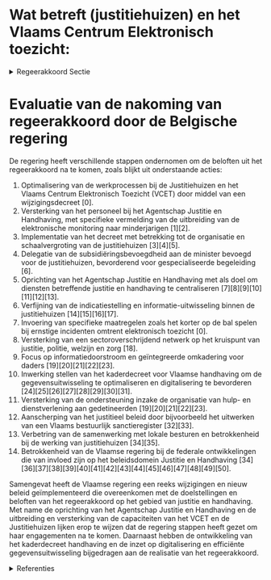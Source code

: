# Wat betreft (justitiehuizen) en het Vlaams Centrum Elektronisch toezicht:

<details>
        <summary>Regeerakkoord Sectie </summary>
        <p>3.2.3 Wat betreft (justitiehuizen) en het Vlaams Centrum Elektronisch toezicht: De Vlaamse minister bevoegd voor Justitie en Handhaving ontwikkelt voor de justitiehuizen een evidence based beleid op basis van rapportering en monitoring van onder meer parameters zoals effectiviteit van de inter-ventie, de actie of de werkstraf en recidivever-mindering. Hiertoe wordt samengewerkt met de federale overheid die zorgt voor de ter beschikkingstelling van de relevante cijfers. We werken tevens zoveel mogelijk via data deling en het ‘only once’ principe waarbij we streven naar één authentieke bron. De Vlaamse minister bevoegd voor Justitie en Handhaving voert het decreet Justitie huizen uit en zorgt voor de afgesproken schaalver-groting van de justitiehuizen op basis van de gerechtelijke arrondissementen. In het arrondissement Halle- Vilvoorde komt de volwaardige dienstverlening van een justitie-huis. Met lokale antennes van justitiehuizen zorgen we voor een lokale verankering. We betrekken lokale besturen bij de werking van de justitiehuizen. Lokale besturen oefenen immers cruciale bevoegdheden uit die re-integratie van de justitiabele bevor-deren, zoals politioneel toezicht, activering, maatschappelijke integratie en woonbeleid. In overleg met de bevoegde vakministers, de federale overheid en de magistratuur onder-zoeken we hoe justitie-assistenten op een gestructureerde manier op de zittingen van rechtbanken voor een snelle indicatiestelling, doorverwijzing en opvolging kunnen zorgen. De Vlaamse minister bevoegd voor Justitie en Handhaving bouwt samen met de vakminis-ters, en waar relevant, lokale besturen, sectoroverschrijdende netwerken uit op het kruispunt van justitie, politie, welzijn en zorg die de ketenaanpak en de geïntegreerde omkadering voor daders voorziet. Eén van de aanbevelingen van de Parlemen-taire Onderzoekscommissie aanslagen had betrekking op de verbetering van de informa-tiedoorstroming inzake de naleving van voorwaarden opgelegd aan personen die in het kader van een strafonderzoek of straf-uitvoering in vrijheid worden gesteld. Het gaat hierbij inzonderheid om parket, onderzoeks-rechter, gevangenis, politie, en de justitiehuizen. We werken het bestaand IT-kader verder uit zodat de correcte gegevensuitwisseling met de verschillende partners geoptimaliseerd wordt. Daarbij moet er aandacht gaan naar informa-tiedoorstroming naar de lokale besturen. In dit kader wordt ook bijzondere aandacht verleend aan het elektronisch toezicht. Het VCET neemt zonder verwijl contact op met politie, parket en/of andere betrokken actoren als blijkt dat een verdachte of een veroor-deelde de voorwaarde van het elektronisch toezicht niet naleeft en bijv. de opgelegde perimeter schendt. Ook de nauwe coördinatie met de strafuitvoeringsrechtbanken en met de justitie-assistenten is een aandachtspunt. Met de federale minister van justitie wordt bekeken of mensen onder elektronisch toezicht ook de nodige begeleiding en behan-deling kunnen volgen zodat het niet enkel een controlerende maar ook een maatregel is die inzet op re-integratie en recidive beperking. We zorgen dat er steeds voldoende enkel-banden zijn om aan de vraag te voldoen. De in 2015 gelanceerde gezamenlijke overheids-opdracht tussen de gemeenschappen met het oog op de aankoop van een nieuw systeem van elektronisch toezicht heeft nog geen resultaat opgeleverd. We zetten dringende stappen opdat deze overheidsopdracht zo snel mogelijk resulteert in de ingebruikname van nieuw en modern materieel. De Vlaamse minister bevoegd voor Justitie en Handhaving herneemt het gesprek met de federale overheid om de federale middelen voor alternatieve gerechtelijke maatregelen (globaal plan) over te hevelen naar het Vlaams Fonds voor Alternatieve Gerechtelijke Maatregelen. Met deze middelen worden het aanbod van alternatieve gerechtelijke maat-regelen gefinancierd in partnerschap met lokale overheden en de bevoegde vakministers. </p>
        </details> 

# Evaluatie van de nakoming van regeerakkoord door de Belgische regering

De regering heeft verschillende stappen ondernomen om de beloften uit het regeerakkoord na te komen, zoals blijkt uit onderstaande acties:

1. Optimalisering van de werkprocessen bij de Justitiehuizen en het Vlaams Centrum Elektronisch Toezicht (VCET) door middel van een wijzigingsdecreet \[0\].
2. Versterking van het personeel bij het Agentschap Justitie en Handhaving, met specifieke vermelding van de uitbreiding van de elektronische monitoring naar minderjarigen \[1\]\[2\].
3. Implementatie van het decreet met betrekking tot de organisatie en schaalvergroting van de justitiehuizen \[3\]\[4\]\[5\].
4. Delegatie van de subsidiëringsbevoegdheid aan de minister bevoegd voor de justitiehuizen, bevorderend voor gespecialiseerde begeleiding \[6\].
5. Oprichting van het Agentschap Justitie en Handhaving met als doel om diensten betreffende justitie en handhaving te centraliseren \[7\]\[8\]\[9\]\[10\]\[11\]\[12\]\[13\].
6. Verfijning van de indicatiestelling en informatie-uitwisseling binnen de justitiehuizen \[14\]\[15\]\[16\]\[17\].
7. Invoering van specifieke maatregelen zoals het korter op de bal spelen bij ernstige incidenten omtrent elektronisch toezicht \[0\].
8. Versterking van een sectoroverschrijdend netwerk op het kruispunt van justitie, politie, welzijn en zorg \[18\].
9. Focus op informatiedoorstroom en geïntegreerde omkadering voor daders \[19\]\[20\]\[21\]\[22\]\[23\].
10. Inwerking stellen van het kaderdecreet voor Vlaamse handhaving om de gegevensuitwisseling te optimaliseren en digitalisering te bevorderen \[24\]\[25\]\[26\]\[27\]\[28\]\[29\]\[30\]\[31\].
11. Versterking van de ondersteuning inzake de organisatie van hulp- en dienstverlening aan gedetineerden \[19\]\[20\]\[21\]\[22\]\[23\].
12. Aanscherping van het justitieel beleid door bijvoorbeeld het uitwerken van een Vlaams bestuurlijk sanctieregister \[32\]\[33\].
13. Verbetring van de samenwerking met lokale besturen en betrokkenheid bij de werking van justitiehuizen \[34\]\[35\].
14. Betrokkenheid van de Vlaamse regering bij de federale ontwikkelingen die van invloed zijn op het beleidsdomein Justitie en Handhaving \[34\]\[36\]\[37\]\[38\]\[39\]\[40\]\[41\]\[42\]\[43\]\[44\]\[45\]\[46\]\[47\]\[48\]\[49\]\[50\].

Samengevat heeft de Vlaamse regering een reeks wijzigingen en nieuw beleid geïmplementeerd die overeenkomen met de doelstellingen en beloften van het regeerakkoord op het gebied van justitie en handhaving. Met name de oprichting van het Agentschap Justitie en Handhaving en de uitbreiding en versterking van de capaciteiten van het VCET en de Justitiehuizen lijken erop te wijzen dat de regering stappen heeft gezet om haar engagementen na te komen. Daarnaast hebben de ontwikkeling van het kaderdecreet handhaving en de inzet op digitalisering en efficiënte gegevensuitwisseling bijgedragen aan de realisatie van het regeerakkoord.

<details>
        <summary> Referenties</summary>
        **[\[0\]](https://beslissingenvlaamseregering.vlaanderen.be/?search=Optimalisering%20werkprocessen%20Vlaams%20Centrum%20Elektronisch%20Toezicht%20en%20justitiehuizen%3A%20wijzigingsdecreet&dateOption=select&startDate=2023-12-22T09%3A00%3A00Z&endDate=2023-12-22T09%3A00%3A00Z)** : **(2023-12-22)** Optimalisering werkprocessen Vlaams Centrum Elektronisch Toezicht en justitiehuizen: wijzigingsdecreet 

**[\[1\]](https://beslissingenvlaamseregering.vlaanderen.be/?search=Personeelsplan%20Agentschap%20Justitie%20en%20Handhaving&dateOption=select&startDate=2023-12-22T09%3A00%3A00Z&endDate=2023-12-22T09%3A00%3A00Z)** : **(2023-12-22)** Personeelsplan Agentschap Justitie en Handhaving 

**[\[2\]](https://beslissingenvlaamseregering.vlaanderen.be/?search=Personeelsplan%20Agentschap%20Justitie%20en%20Handhaving&dateOption=select&startDate=2023-02-17T09%3A00%3A00Z&endDate=2023-02-17T09%3A00%3A00Z)** : **(2023-02-17)** Personeelsplan Agentschap Justitie en Handhaving 

**[\[3\]](https://beslissingenvlaamseregering.vlaanderen.be/?search=Uitvoering%20bepalingen%20decreet%20justitiehuizen%20en%20de%20juridische%20eerstelijnsbijstand&dateOption=select&startDate=2021-12-03T09%3A00%3A00Z&endDate=2021-12-03T09%3A00%3A00Z)** : **(2021-12-03)** Uitvoering bepalingen decreet justitiehuizen en de juridische eerstelijnsbijstand 

**[\[4\]](https://beslissingenvlaamseregering.vlaanderen.be/?search=Uitvoering%20bepalingen%20decreet%20justitiehuizen%20en%20juridische%20eerstelijnsbijstand&dateOption=select&startDate=2022-01-21T09%3A00%3A00Z&endDate=2022-01-21T09%3A00%3A00Z)** : **(2022-01-21)** Uitvoering bepalingen decreet justitiehuizen en juridische eerstelijnsbijstand 

**[\[5\]](https://beslissingenvlaamseregering.vlaanderen.be/?search=Uitvoering%20bepalingen%20decreet%20justitiehuizen%20en%20juridische%20eerstelijnsbijstand&dateOption=select&startDate=2022-03-18T09%3A00%3A00Z&endDate=2022-03-18T09%3A00%3A00Z)** : **(2022-03-18)** Uitvoering bepalingen decreet justitiehuizen en juridische eerstelijnsbijstand 

**[\[6\]](https://beslissingenvlaamseregering.vlaanderen.be/?search=Delegatie%20minister%20voor%20justitiehuizen&dateOption=select&startDate=2021-07-16T06%3A00%3A00Z&endDate=2021-07-16T06%3A00%3A00Z)** : **(2021-07-16)** Delegatie minister voor justitiehuizen 

**[\[7\]](https://beslissingenvlaamseregering.vlaanderen.be/?search=Oprichting%20Agentschap%20Justitie%20en%20Handhaving&dateOption=select&startDate=2021-07-16T06%3A00%3A00Z&endDate=2021-07-16T06%3A00%3A00Z)** : **(2021-07-16)** Oprichting Agentschap Justitie en Handhaving 

**[\[8\]](https://beslissingenvlaamseregering.vlaanderen.be/?search=Oprichting%20Agentschap%20Justitie%20en%20Handhaving&dateOption=select&startDate=2021-09-03T10%3A00%3A00Z&endDate=2021-09-03T10%3A00%3A00Z)** : **(2021-09-03)** Oprichting Agentschap Justitie en Handhaving 

**[\[9\]](https://beslissingenvlaamseregering.vlaanderen.be/?search=Oprichting%20Agentschap%20Justitie%20en%20Handhaving%3A%20wijzigingsbesluiten&dateOption=select&startDate=2021-11-19T09%3A00%3A00Z&endDate=2021-11-19T09%3A00%3A00Z)** : **(2021-11-19)** Oprichting Agentschap Justitie en Handhaving: wijzigingsbesluiten 

**[\[10\]](https://beslissingenvlaamseregering.vlaanderen.be/?search=Oprichting%20Agentschap%20Justitie%20en%20Handhaving%3A%20wijzigingsbesluiten&dateOption=select&startDate=2022-01-14T09%3A00%3A00Z&endDate=2022-01-14T09%3A00%3A00Z)** : **(2022-01-14)** Oprichting Agentschap Justitie en Handhaving: wijzigingsbesluiten 

**[\[11\]](https://beslissingenvlaamseregering.vlaanderen.be/?search=Personeelsplan%20Agentschap%20Justitie%20en%20Handhaving%3A%20inbedding%20functie%20ondersteuning%20hulp-%20en%20dienstverlening%20aan%20gedetineerden&dateOption=select&startDate=2023-07-14T08%3A00%3A00Z&endDate=2023-07-14T08%3A00%3A00Z)** : **(2023-07-14)** Personeelsplan Agentschap Justitie en Handhaving: inbedding functie ondersteuning hulp- en dienstverlening aan gedetineerden 

**[\[12\]](https://beslissingenvlaamseregering.vlaanderen.be/?search=Personeelsplan%20voor%20het%20Agentschap%20Justitie%20en%20Handhaving&dateOption=select&startDate=2022-01-28T09%3A00%3A00Z&endDate=2022-01-28T09%3A00%3A00Z)** : **(2022-01-28)** Personeelsplan voor het Agentschap Justitie en Handhaving 

**[\[13\]](https://beslissingenvlaamseregering.vlaanderen.be/?search=Oprichting%20Agentschap%20Justitie%20en%20Handhaving%3A%20wijzigingsbesluiten&dateOption=select&startDate=2022-03-11T09%3A00%3A00Z&endDate=2022-03-11T09%3A00%3A00Z)** : **(2022-03-11)** Oprichting Agentschap Justitie en Handhaving: wijzigingsbesluiten 

**[\[14\]](https://beslissingenvlaamseregering.vlaanderen.be/?search=Wijzigingsdecreet%20justitiehuizen%20en%20juridische%20eerstelijnsbijstand%3A%20indicatiestelling%20en%20interne%20informatiedeling&dateOption=select&startDate=2023-03-17T09%3A00%3A00Z&endDate=2023-03-17T09%3A00%3A00Z)** : **(2023-03-17)** Wijzigingsdecreet justitiehuizen en juridische eerstelijnsbijstand: indicatiestelling en interne informatiedeling 

**[\[15\]](https://beslissingenvlaamseregering.vlaanderen.be/?search=Wijzigingsdecreet%20justitiehuizen%20en%20juridische%20eerstelijnsbijstand%3A%20indicatiestelling%20en%20interne%20informatiedeling&dateOption=select&startDate=2022-07-15T08%3A00%3A00Z&endDate=2022-07-15T08%3A00%3A00Z)** : **(2022-07-15)** Wijzigingsdecreet justitiehuizen en juridische eerstelijnsbijstand: indicatiestelling en interne informatiedeling 

**[\[16\]](https://beslissingenvlaamseregering.vlaanderen.be/?search=Wijzigingsdecreet%20justitiehuizen%20en%20juridische%20eerstelijnsbijstand%3A%20indicatiestelling%20en%20interne%20informatiedeling&dateOption=select&startDate=2022-12-23T09%3A00%3A00Z&endDate=2022-12-23T09%3A00%3A00Z)** : **(2022-12-23)** Wijzigingsdecreet justitiehuizen en juridische eerstelijnsbijstand: indicatiestelling en interne informatiedeling 

**[\[17\]](https://beslissingenvlaamseregering.vlaanderen.be/?search=Wijzigingsdecreet%20justitiehuizen%20en%20juridische%20eerstelijnsbijstand%3A%20indicatiestelling%20en%20interne%20informatiedeling&dateOption=select&startDate=2022-09-30T09%3A30%3A00Z&endDate=2022-09-30T09%3A30%3A00Z)** : **(2022-09-30)** Wijzigingsdecreet justitiehuizen en juridische eerstelijnsbijstand: indicatiestelling en interne informatiedeling 

**[\[18\]](https://beslissingenvlaamseregering.vlaanderen.be/?search=Oprichting%20Agentschap%20Justitie%20en%20Handhaving%3A%20wijzigingsdecreet&dateOption=select&startDate=2022-01-14T09%3A00%3A00Z&endDate=2022-01-14T09%3A00%3A00Z)** : **(2022-01-14)** Oprichting Agentschap Justitie en Handhaving: wijzigingsdecreet 

**[\[19\]](https://beslissingenvlaamseregering.vlaanderen.be/?search=Ondersteuning%20in%20het%20kader%20van%20de%20organisatie%20van%20de%20hulp-%20en%20dienstverlening%20aan%20gedetineerden%3A%20ingebed%20in%20Agentschap%20Justitie%20en%20Handhaving&dateOption=select&startDate=2023-07-14T08%3A00%3A00Z&endDate=2023-07-14T08%3A00%3A00Z)** : **(2023-07-14)** Ondersteuning in het kader van de organisatie van de hulp- en dienstverlening aan gedetineerden: ingebed in Agentschap Justitie en Handhaving 

**[\[20\]](https://beslissingenvlaamseregering.vlaanderen.be/?search=Ondersteuning%20organisatie%20hulp-%20en%20dienstverlening%20aan%20gedetineerden%3A%20ingebed%20in%20Agentschap%20Justitie%20en%20Handhaving&dateOption=select&startDate=2023-09-08T08%3A00%3A00Z&endDate=2023-09-08T08%3A00%3A00Z)** : **(2023-09-08)** Ondersteuning organisatie hulp- en dienstverlening aan gedetineerden: ingebed in Agentschap Justitie en Handhaving 

**[\[21\]](https://beslissingenvlaamseregering.vlaanderen.be/?search=Gegevensverwerking%20en%20informatie-uitwisseling%20gedetineerden%3A%20wijzigingsdecreet&dateOption=select&startDate=2020-10-30T09%3A00%3A00Z&endDate=2020-10-30T09%3A00%3A00Z)** : **(2020-10-30)** Gegevensverwerking en informatie-uitwisseling gedetineerden: wijzigingsdecreet 

**[\[22\]](https://beslissingenvlaamseregering.vlaanderen.be/?search=Gegevensdeling%20hulp-%20en%20dienstverlening%20aan%20gedetineerden&dateOption=select&startDate=2023-05-12T08%3A00%3A00Z&endDate=2023-05-12T08%3A00%3A00Z)** : **(2023-05-12)** Gegevensdeling hulp- en dienstverlening aan gedetineerden 

**[\[23\]](https://beslissingenvlaamseregering.vlaanderen.be/?search=Wijzigingsdecreet%20organisatie%20hulp-%20en%20dienstverlening%20gedetineerden%20wat%20gegevensverwerking%20en%20informatie-uitwisseling%20betreft&dateOption=select&startDate=2021-02-26T09%3A00%3A00Z&endDate=2021-02-26T09%3A00%3A00Z)** : **(2021-02-26)** Wijzigingsdecreet organisatie hulp- en dienstverlening gedetineerden wat gegevensverwerking en informatie-uitwisseling betreft 

**[\[24\]](https://beslissingenvlaamseregering.vlaanderen.be/?search=Kaderdecreet%20handhaving%20Vlaamse%20regelgeving&dateOption=select&startDate=2023-05-26T08%3A00%3A00Z&endDate=2023-05-26T08%3A00%3A00Z)** : **(2023-05-26)** Kaderdecreet handhaving Vlaamse regelgeving 

**[\[25\]](https://beslissingenvlaamseregering.vlaanderen.be/?search=Kaderdecreet%20handhaving%20Vlaamse%20regelgeving&dateOption=select&startDate=2023-07-14T08%3A00%3A00Z&endDate=2023-07-14T08%3A00%3A00Z)** : **(2023-07-14)** Kaderdecreet handhaving Vlaamse regelgeving 

**[\[26\]](https://beslissingenvlaamseregering.vlaanderen.be/?search=Aansluitingen%20Handhavingsplatform&dateOption=select&startDate=2023-07-14T08%3A00%3A00Z&endDate=2023-07-14T08%3A00%3A00Z)** : **(2023-07-14)** Aansluitingen Handhavingsplatform 

**[\[27\]](https://beslissingenvlaamseregering.vlaanderen.be/?search=Aansluitingen%20Handhavingsplatform%3A%20gefaseerde%20uitrol&dateOption=select&startDate=2023-10-06T08%3A00%3A00Z&endDate=2023-10-06T08%3A00%3A00Z)** : **(2023-10-06)** Aansluitingen Handhavingsplatform: gefaseerde uitrol 

**[\[28\]](https://beslissingenvlaamseregering.vlaanderen.be/?search=Kaderdecreet%20handhaving%20Vlaamse%20regelgeving&dateOption=select&startDate=2022-11-25T11%3A00%3A00Z&endDate=2022-11-25T11%3A00%3A00Z)** : **(2022-11-25)** Kaderdecreet handhaving Vlaamse regelgeving 

**[\[29\]](https://beslissingenvlaamseregering.vlaanderen.be/?search=Kaderdecreet%20handhaving%20Vlaamse%20regelgeving&dateOption=select&startDate=2022-07-15T08%3A00%3A00Z&endDate=2022-07-15T08%3A00%3A00Z)** : **(2022-07-15)** Kaderdecreet handhaving Vlaamse regelgeving 

**[\[30\]](https://beslissingenvlaamseregering.vlaanderen.be/?search=Aansluitingen%20Handhavingsplatform%3A%20gefaseerde%20uitrol&dateOption=select&startDate=2023-11-17T09%3A00%3A00Z&endDate=2023-11-17T09%3A00%3A00Z)** : **(2023-11-17)** Aansluitingen Handhavingsplatform: gefaseerde uitrol 

**[\[31\]](https://beslissingenvlaamseregering.vlaanderen.be/?search=Versterking%20juridisch%20kader%20digitalisering%20dienstverlening%20Vlaamse%20instanties%3A%20wijzigingsdecreet&dateOption=select&startDate=2023-04-21T08%3A00%3A00Z&endDate=2023-04-21T08%3A00%3A00Z)** : **(2023-04-21)** Versterking juridisch kader digitalisering dienstverlening Vlaamse instanties: wijzigingsdecreet 

**[\[32\]](https://beslissingenvlaamseregering.vlaanderen.be/?search=Samenwerkingsakkoord%20uitwisseling%20gegevens%20tussen%20Openbaar%20Ministerie%20en%20een%20Vlaamse%20bestuurlijke%20beboetingsinstantie&dateOption=select&startDate=2023-03-17T09%3A00%3A00Z&endDate=2023-03-17T09%3A00%3A00Z)** : **(2023-03-17)** Samenwerkingsakkoord uitwisseling gegevens tussen Openbaar Ministerie en een Vlaamse bestuurlijke beboetingsinstantie 

**[\[33\]](https://beslissingenvlaamseregering.vlaanderen.be/?search=Plan%20Vlaamse%20Veerkracht%3A%20Vlaams%20bestuurlijk%20sanctieregister&dateOption=select&startDate=2021-06-18T08%3A00%3A00Z&endDate=2021-06-18T08%3A00%3A00Z)** : **(2021-06-18)** Plan Vlaamse Veerkracht: Vlaams bestuurlijk sanctieregister 

**[\[34\]](https://beslissingenvlaamseregering.vlaanderen.be/?search=Aanstellen%20van%20een%20verbindingsofficier%20met%20veiligheidsmachtiging&dateOption=select&startDate=2020-02-21T09%3A00%3A00Z&endDate=2020-02-21T09%3A00%3A00Z)** : **(2020-02-21)** Aanstellen van een verbindingsofficier met veiligheidsmachtiging 

**[\[35\]](https://beslissingenvlaamseregering.vlaanderen.be/?search=Personeelsplan%20van%20het%20Departement%20Welzijn%2C%20Volksgezondheid%20en%20Gezin%20%E2%80%93%20luik%20justitie&dateOption=select&startDate=2020-07-10T08%3A00%3A00Z&endDate=2020-07-10T08%3A00%3A00Z)** : **(2020-07-10)** Personeelsplan van het Departement Welzijn, Volksgezondheid en Gezin – luik justitie 

**[\[36\]](https://beslissingenvlaamseregering.vlaanderen.be/?search=Tussentijdse%20evaluatie%20en%20bijsturing%20van%20het%20Vlaams%20strategisch%20plan%20hulp-%20en%20dienstverlening%20aan%20gedetineerden%20en%20ge%C3%AFnterneerden%202020-2025&dateOption=select&startDate=2023-12-22T09%3A00%3A00Z&endDate=2023-12-22T09%3A00%3A00Z)** : **(2023-12-22)** Tussentijdse evaluatie en bijsturing van het Vlaams strategisch plan hulp- en dienstverlening aan gedetineerden en geïnterneerden 2020-2025 

**[\[37\]](https://beslissingenvlaamseregering.vlaanderen.be/?search=Juridische%20eerstelijnsbijstand%3A%20praktische%20uitwerking&dateOption=select&startDate=2021-10-29T09%3A15%3A00Z&endDate=2021-10-29T09%3A15%3A00Z)** : **(2021-10-29)** Juridische eerstelijnsbijstand: praktische uitwerking 

**[\[38\]](https://beslissingenvlaamseregering.vlaanderen.be/?search=Versterking%20juridisch%20kader%20digitalisering%20dienstverlening%20Vlaamse%20instanties%3A%20wijzigingsdecreet&dateOption=select&startDate=2023-06-23T08%3A00%3A00Z&endDate=2023-06-23T08%3A00%3A00Z)** : **(2023-06-23)** Versterking juridisch kader digitalisering dienstverlening Vlaamse instanties: wijzigingsdecreet 

**[\[39\]](https://beslissingenvlaamseregering.vlaanderen.be/?search=Automatisering%20bewijslast%20%27leerling%20met%20een%20zorgthuis%27&dateOption=select&startDate=2022-12-02T09%3A00%3A00Z&endDate=2022-12-02T09%3A00%3A00Z)** : **(2022-12-02)** Automatisering bewijslast 'leerling met een zorgthuis' 

**[\[40\]](https://beslissingenvlaamseregering.vlaanderen.be/?search=Juridische%20eerstelijnsbijstand%3A%20praktische%20uitwerking&dateOption=select&startDate=2021-09-03T10%3A00%3A00Z&endDate=2021-09-03T10%3A00%3A00Z)** : **(2021-09-03)** Juridische eerstelijnsbijstand: praktische uitwerking 

**[\[41\]](https://beslissingenvlaamseregering.vlaanderen.be/?search=Decreet%20organisatie%20gegevensverwerking%20en%20informatie-uitwisseling%20gedetineerden%3A%20wijziging&dateOption=select&startDate=2020-07-17T08%3A00%3A00Z&endDate=2020-07-17T08%3A00%3A00Z)** : **(2020-07-17)** Decreet organisatie gegevensverwerking en informatie-uitwisseling gedetineerden: wijziging 

**[\[42\]](https://beslissingenvlaamseregering.vlaanderen.be/?search=Gegevensdeling%20hulp-%20en%20dienstverlening%20aan%20gedetineerden&dateOption=select&startDate=2022-12-16T09%3A00%3A00Z&endDate=2022-12-16T09%3A00%3A00Z)** : **(2022-12-16)** Gegevensdeling hulp- en dienstverlening aan gedetineerden 

**[\[43\]](https://beslissingenvlaamseregering.vlaanderen.be/?search=Versterking%20juridisch%20kader%20digitalisering%20dienstverlening%20Vlaamse%20instanties%3A%20wijzigingsdecreet&dateOption=select&startDate=2022-12-23T09%3A00%3A00Z&endDate=2022-12-23T09%3A00%3A00Z)** : **(2022-12-23)** Versterking juridisch kader digitalisering dienstverlening Vlaamse instanties: wijzigingsdecreet 

**[\[44\]](https://beslissingenvlaamseregering.vlaanderen.be/?search=Juridische%20eerstelijnsbijstand%3A%20praktische%20uitwerking&dateOption=select&startDate=2021-07-02T08%3A00%3A00Z&endDate=2021-07-02T08%3A00%3A00Z)** : **(2021-07-02)** Juridische eerstelijnsbijstand: praktische uitwerking 

**[\[45\]](https://beslissingenvlaamseregering.vlaanderen.be/?search=Wijziging%20decreten%20naar%20aanleiding%20van%20de%20reorganisatie%20van%20ICT%20binnen%20het%20beleidsdomein%20Kanselarij%2C%20Bestuur%2C%20Buitenlandse%20Zaken%20en%20Justitie&dateOption=select&startDate=2021-04-02T08%3A00%3A00Z&endDate=2021-04-02T08%3A00%3A00Z)** : **(2021-04-02)** Wijziging decreten naar aanleiding van de reorganisatie van ICT binnen het beleidsdomein Kanselarij, Bestuur, Buitenlandse Zaken en Justitie 

**[\[46\]](https://beslissingenvlaamseregering.vlaanderen.be/?search=Wijziging%20decreet%20Jeugddelinquentierecht%3A%20opheffing%20leeftijdsgrens%20en%20mogelijkheid%20elektronische%20monitoring%20in%20de%20fase%20van%20de%20voorlopige%20rechtspleging&dateOption=select&startDate=2023-10-13T08%3A00%3A00Z&endDate=2023-10-13T08%3A00%3A00Z)** : **(2023-10-13)** Wijziging decreet Jeugddelinquentierecht: opheffing leeftijdsgrens en mogelijkheid elektronische monitoring in de fase van de voorlopige rechtspleging 

**[\[47\]](https://beslissingenvlaamseregering.vlaanderen.be/?search=Wijziging%20decreet%20Jeugddelinquentierecht%3A%20opheffing%20leeftijdsgrens%20en%20mogelijkheid%20elektronische%20monitoring%20in%20de%20fase%20van%20de%20voorlopige%20rechtspleging&dateOption=select&startDate=2023-07-07T09%3A00%3A00Z&endDate=2023-07-07T09%3A00%3A00Z)** : **(2023-07-07)** Wijziging decreet Jeugddelinquentierecht: opheffing leeftijdsgrens en mogelijkheid elektronische monitoring in de fase van de voorlopige rechtspleging 

**[\[48\]](https://beslissingenvlaamseregering.vlaanderen.be/?search=Inwerkingtreding%20van%20de%20gesloten%20ori%C3%ABntatie%20en%20de%20gesloten%20begeleiding%20in%20de%20gemeenschapsinstellingen&dateOption=select&startDate=2022-03-25T09%3A00%3A00Z&endDate=2022-03-25T09%3A00%3A00Z)** : **(2022-03-25)** Inwerkingtreding van de gesloten oriëntatie en de gesloten begeleiding in de gemeenschapsinstellingen 

**[\[49\]](https://beslissingenvlaamseregering.vlaanderen.be/?search=Reorganisatie%20ICT%20binnen%20het%20beleidsdomein%20Kanselarij%2C%20Bestuur%2C%20Buitenlandse%20Zaken%20en%20Justitie&dateOption=select&startDate=2020-12-04T09%3A00%3A00Z&endDate=2020-12-04T09%3A00%3A00Z)** : **(2020-12-04)** Reorganisatie ICT binnen het beleidsdomein Kanselarij, Bestuur, Buitenlandse Zaken en Justitie 

**[\[50\]](https://beslissingenvlaamseregering.vlaanderen.be/?search=COVID-19%3A%20maatregelen%20beleidsvelden%20van%20de%20Vlaamse%20minister%20van%20Justitie%20en%20Handhaving%2C%20Omgeving%2C%20Energie%20en%20Toerisme&dateOption=select&startDate=2020-03-13T07%3A00%3A00Z&endDate=2020-03-13T07%3A00%3A00Z)** : **(2020-03-13)** COVID-19: maatregelen beleidsvelden van de Vlaamse minister van Justitie en Handhaving, Omgeving, Energie en Toerisme 
        </details> 

